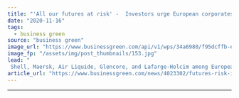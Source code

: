 ```yaml
---
title: "'All our futures at risk' -  Investors urge European corporates to prepare 'Paris-aligned' accounts"
date: "2020-11-16"
tags: 
  - business green
source: "business green"
image_url: "https://www.businessgreen.com/api/v1/wps/34a6980/f95dcffb-e42f-449c-b539-dfca82ba4371/3/accounting-2-185x114.jpg"
image_fp: "/assets/img/post_thumbnails/153.jpg"
lead: "
 Shell, Maersk, Air Liquide, Glencore, and Lafarge-Holcim among European firms identified as having high exposure to net zero transition risk in major new push from institutional investors  ..."
article_url: "https://www.businessgreen.com/news/4023302/futures-risk-investors-urge-european-corporates-prepare-paris-aligned-accounts"
---
```


---
